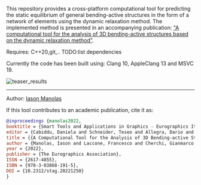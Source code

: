 This repository provides a cross-platform computational tool for predicting the static equilibrium of general bending-active structures in
the form of a network of elements using the dynamic relaxation method. The implemented method is presented in an accompanying publication: ["A computational tool for the analysis of 3D bending-active
structures based on the dynamic relaxation method"](https://diglib.eg.org/handle/10.2312/stag20221250).

[comment]: <> (CMake Linux:libxrandr-dev, libxinerama-dev, libxcursor-dev, libxi-dev and libeigen3-dev)
Requires: C++20,git,..
TODO:list dependencies

Currently the code has been built using: Clang 10, AppleClang 13 and MSVC 19.

![teaser_results](https://user-images.githubusercontent.com/17647952/200535216-e3cb3cba-a5c8-4ac4-bc71-5881746cc57e.png)

---
Author: [Iason Manolas](https://vcg.isti.cnr.it/~manolas/)

If this tool contributes to an academic publication, cite it as:
```bib
@inproceedings {manolas2022,
booktitle = {Smart Tools and Applications in Graphics - Eurographics Italian Chapter Conference},
editor = {Cabiddu, Daniela and Schneider, Teseo and Allegra, Dario and Catalano, Chiara Eva and Cherchi, Gianmarco and Scateni, Riccardo},
title = {{A Computational Tool for the Analysis of 3D Bending-active Structures Based on the Dynamic Relaxation Method}},
author = {Manolas, Iason and Laccone, Francesco and Cherchi, Gianmarco and Malomo, Luigi and Cignoni, Paolo},
year = {2022},
publisher = {The Eurographics Association},
ISSN = {2617-4855},
ISBN = {978-3-03868-191-5},
DOI = {10.2312/stag.20221250}
}
```
